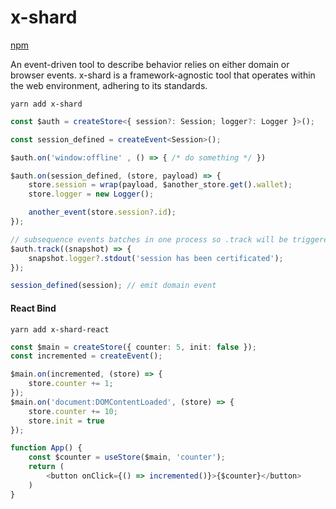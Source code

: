# x-shard

<a href="https://www.npmjs.com/package/x-shard" target="_blank">npm</a>

An event-driven tool to describe behavior relies on either domain or browser events. x-shard is a framework-agnostic tool that operates within the web environment, adhering to its standards. <br />

```plaintext
yarn add x-shard
```

```ts
const $auth = createStore<{ session?: Session; logger?: Logger }>();

const session_defined = createEvent<Session>();

$auth.on('window:offline' , () => { /* do something */ })

$auth.on(session_defined, (store, payload) => {
    store.session = wrap(payload, $another_store.get().wallet);
    store.logger = new Logger();

    another_event(store.session?.id);
});

// subsequence events batches in one process so .track will be triggered once
$auth.track((snapshot) => {
    snapshot.logger?.stdout('session has been certificated');
});

session_defined(session); // emit domain event
```

#### React Bind
```plaintext
yarn add x-shard-react
```

```ts
const $main = createStore({ counter: 5, init: false });
const incremented = createEvent();

$main.on(incremented, (store) => {
    store.counter += 1;
});
$main.on('document:DOMContentLoaded', (store) => {
    store.counter += 10;
    store.init = true
});

function App() {
    const $counter = useStore($main, 'counter');
    return (
        <button onClick={() => incremented()}>{$counter}</button>
    )
}
```


